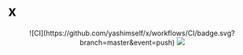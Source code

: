 # x
<p align="center">
![CI](https://github.com/yashimself/x/workflows/CI/badge.svg?branch=master&event=push)
<img src="https://img.shields.io/badge/license-GPT-blue">
</p>
